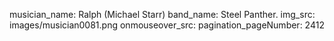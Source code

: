 musician_name: Ralph (Michael Starr)
band_name: Steel Panther.
img_src: images/musician0081.png
onmouseover_src: 
pagination_pageNumber: 2412